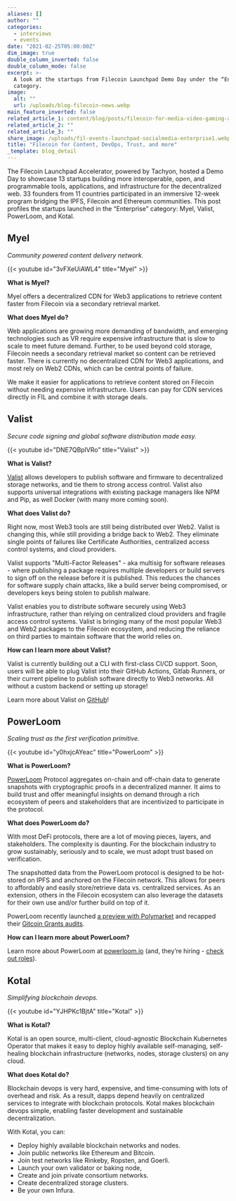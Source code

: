 ```yaml
---
aliases: []
author: ""
categories:
  - interviews
  - events
date: "2021-02-25T05:00:00Z"
dim_image: true
double_column_inverted: false
double_column_mode: false
excerpt: >-
  A look at the startups from Filecoin Launchpad Demo Day under the “Enterprise”
  category.
image:
  alt: ""
  url: /uploads/blog-filecoin-news.webp
main_feature_inverted: false
related_article_1: content/blog/posts/filecoin-for-media-video-gaming-and-more.en.md
related_article_2: ""
related_article_3: ""
share_image: /uploads/fil-events-launchpad-socialmedia-enterprise1.webp
title: "Filecoin for Content, DevOps, Trust, and more"
_template: blog_detail
---
```


The Filecoin Launchpad Accelerator, powered by Tachyon, hosted a Demo Day to showcase 13 startups building more interoperable, open, and programmable tools, applications, and infrastructure for the decentralized web. 33 founders from 11 countries participated in an immersive 12-week program bridging the IPFS, Filecoin and Ethereum communities. This post profiles the startups launched in the “Enterprise” category: Myel, Valist, PowerLoom, and Kotal.

## Myel

_Community powered content delivery network._

{{< youtube id="3vFXeUiAWL4" title="Myel" >}}

**What is Myel?**

Myel offers a decentralized CDN for Web3 applications to retrieve content faster from Filecoin via a secondary retrieval market.

**What does Myel do?**

Web applications are growing more demanding of bandwidth, and emerging technologies such as VR require expensive infrastructure that is slow to scale to meet future demand. Further, to be used beyond cold storage, Filecoin needs a secondary retrieval market so content can be retrieved faster. There is currently no decentralized CDN for Web3 applications, and most rely on Web2 CDNs, which can be central points of failure.

We make it easier for applications to retrieve content stored on Filecoin without needing expensive infrastructure. Users can pay for CDN services directly in FIL and combine it with storage deals.

## Valist

_Secure code signing and global software distribution made easy._

{{< youtube id="DNE7QBplVRo" title="Valist" >}}

**What is Valist?**

[Valist](http://valist.io/) allows developers to publish software and firmware to decentralized storage networks, and tie them to strong access control. Valist also supports universal integrations with existing package managers like NPM and Pip, as well Docker (with many more coming soon).

**What does Valist do?**

Right now, most Web3 tools are still being distributed over Web2. Valist is changing this, while still providing a bridge back to Web2. They eliminate single points of failures like Certificate Authorities, centralized access control systems, and cloud providers.

Valist supports "Multi-Factor Releases" - aka multisig for software releases - where publishing a package requires multiple developers or build servers to sign off on the release before it is published. This reduces the chances for software supply chain attacks, like a build server being compromised, or developers keys being stolen to publish malware.

Valist enables you to distribute software securely using Web3 infrastructure, rather than relying on centralized cloud providers and fragile access control systems. Valist is bringing many of the most popular Web3 and Web2 packages to the Filecoin ecosystem, and reducing the reliance on third parties to maintain software that the world relies on.

**How can I learn more about Valist?**

Valist is currently building out a CLI with first-class CI/CD support. Soon, users will be able to plug Valist into their GitHub Actions, Gitlab Runners, or their current pipeline to publish software directly to Web3 networks. All without a custom backend or setting up storage!

Learn more about Valist on [GitHub](https://github.com/valist-io/valist)!

## PowerLoom

_Scaling trust as the first verification primitive._

{{< youtube id="y0hxjcAYeac" title="PowerLoom" >}}

**What is PowerLoom?**

[PowerLoom](http://powerloom.io/) Protocol aggregates on-chain and off-chain data to generate snapshots with cryptographic proofs in a decentralized manner. It aims to build trust and offer meaningful insights on demand through a rich ecosystem of peers and stakeholders that are incentivized to participate in the protocol.

**What does PowerLoom do?**

With most DeFi protocols, there are a lot of moving pieces, layers, and stakeholders. The complexity is daunting. For the blockchain industry to grow sustainably, seriously and to scale, we must adopt trust based on verification.

The snapshotted data from the PowerLoom protocol is designed to be hot-stored on IPFS and anchored on the Filecoin network. This allows for peers to affordably and easily store/retrieve data vs. centralized services. As an extension, others in the Filecoin ecosystem can also leverage the datasets for their own use and/or further build on top of it.

PowerLoom recently launched [a preview with Polymarket](https://medium.com/powerloom/polymarket-audits-68ec7273ef8c) and recapped their [Gitcoin Grants audits](https://medium.com/powerloom/gitcoin-gr8-audits-eb87a29e21ce).

**How can I learn more about PowerLoom?**

Learn more about PowerLoom at [powerloom.io](https://powerloom.io/) (and, they’re hiring - [check out roles](https://wellfound.com/company/powerloom/jobs)).

## Kotal

_Simplifying blockchain devops._

{{< youtube id="YJHPKc1BjtA" title="Kotal" >}}

**What is Kotal?**

Kotal is an open source, multi-client, cloud-agnostic Blockchain Kubernetes Operator that makes it easy to deploy highly available self-managing, self-healing blockchain infrastructure (networks, nodes, storage clusters) on any cloud.

**What does Kotal do?**

Blockchain devops is very hard, expensive, and time-consuming with lots of overhead and risk. As a result, dapps depend heavily on centralized services to integrate with blockchain protocols. Kotal makes blockchain devops simple, enabling faster development and sustainable decentralization.

With Kotal, you can:

- Deploy highly available blockchain networks and nodes.
- Join public networks like Ethereum and Bitcoin.
- Join test networks like Rinkeby, Ropsten, and Goerli.
- Launch your own validator or baking node,
- Create and join private consortium networks.
- Create decentralized storage clusters.
- Be your own Infura.
